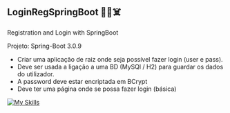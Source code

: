 ## LoginRegSpringBoot 👻💀☠️
Registration and Login with SpringBoot

Projeto: Spring-Boot 3.0.9
- Criar uma aplicação de raiz onde seja possível fazer login (user e pass).
- Deve ser usada a ligação a uma BD (MySQl / H2) para guardar os dados do utilizador.
- A password deve estar encriptada em BCrypt
- Deve ter uma página onde se possa fazer login (básica)

[![My Skills](https://skillicons.dev/icons?i=html,css,java,mysql,spring,idea)](https://skillicons.dev)
